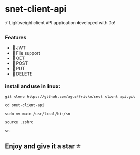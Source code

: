 # snet-client-api
⚡ Lightweight client API application developed with Go!

### Features
- :satellite: JWT 
- :satellite: File support
- :satellite: GET 
- :satellite: POST 
- :satellite: PUT 
- :satellite: DELETE

### install and use in linux:
```shell
git clone https://github.com/agustfricke/snet-client-api.git
```
```shell
cd snet-client-api
```
```shell
sudo mv main /usr/local/bin/sn
```
```shell
source .zshrc
```
```shell
sn
```


## Enjoy and give it a star ⭐
